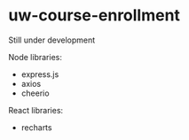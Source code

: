 # uw-course-enrollment
 
Still under development

Node libraries:
- express.js
- axios
- cheerio

React libraries:
- recharts